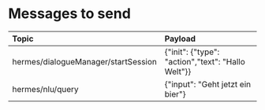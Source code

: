 # Messages to send

|Topic                   | Payload                           |
|:-----------------------|:----------------------------------|
| hermes/dialogueManager/startSession  | {"init": {"type": "action","text": "Hallo Welt"}} |
| hermes/nlu/query       | {"input": "Geht jetzt ein bier"}  |
